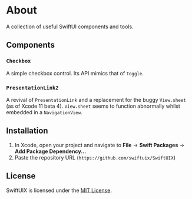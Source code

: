 # About

A collection of useful SwiftUI components and tools.

## Components

### `Checkbox`

A simple checkbox control. Its API mimics that of `Toggle`.

### `PresentationLink2`

A revival of `PresentationLink` and a replacement for the buggy `View.sheet` (as of Xcode 11 beta 4). `View.sheet` seems to function abnormally whilst embedded in a `NavigationView`.

## Installation

1. In Xcode, open your project and navigate to **File** → **Swift Packages** → **Add Package Dependency...**
2. Paste the repository URL (`https://github.com/swiftuix/SwiftUIX`)

## License

SwiftUIX is licensed under the [MIT License](https://vmanot.mit-license.org).
